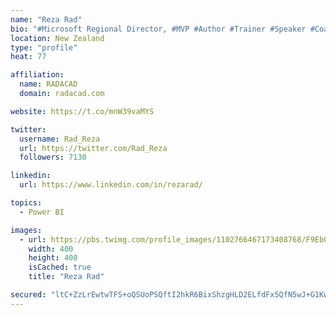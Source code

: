 ```yaml
---
name: "Reza Rad"
bio: "#Microsoft Regional Director, #MVP #Author #Trainer #Speaker #Coach #Consultant #PowerBI "
location: New Zealand
type: "profile"
heat: 77

affiliation:
  name: RADACAD
  domain: radacad.com

website: https://t.co/mnW39vaMYS

twitter:
  username: Rad_Reza
  url: https://twitter.com/Rad_Reza
  followers: 7130

linkedin:
  url: https://www.linkedin.com/in/rezarad/

topics:
  - Power BI

images:
  - url: https://pbs.twimg.com/profile_images/1102766467173408768/F9EbQENa_400x400.png
    width: 400
    height: 400
    isCached: true
    title: "Reza Rad"

secured: "ltC+ZzLrEwtwTFS+oQSUoPSQftI2hkR6BixShzgHLD2ELfdFx5QfN5wJ+G1KwnuOD27BjWIJDoxTHQL/mW5eUsCCGTTCtN4sNF8OkMwupqUnXixqKDLokzGrCOcEbOa6kWXNnYkh7HBxjgMkHBNol+90MEQafHE28gITzFmEM4+vsifjklpz47N06ddvXMaedLjwf9UsUS0r9QGxK4EJ/CydTEbQ1B7GeEelIYQhmaodG6IVXTsDoD1amaWK0WaifJQ/AZ38GsM+6FWaiErMYyyoS5BoiXE5oRWCxVjNf8icx6myAGvJh6uo7/M9ADtxOWd//d4/mnx1f6EursTTaEhLwVnugW+j6x0ATrQbBuMVrcCXfSix9AC96w/A065sznQ6/kjm6UbGVWA4bGH/ZLWxn//xiGBXoO0OBZ+GkR4=;12EuILas0Xzw/2w34G0weg=="
---
```


